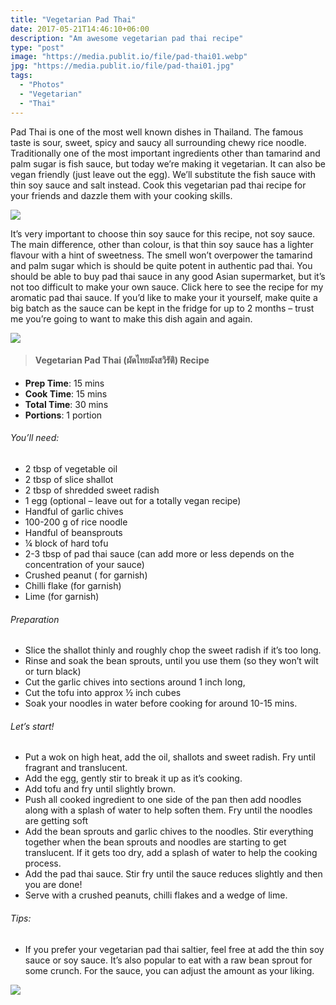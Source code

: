 ```yaml
---
title: "Vegetarian Pad Thai"
date: 2017-05-21T14:46:10+06:00
description: "Am awesome vegetarian pad thai recipe"
type: "post"
image: "https://media.publit.io/file/pad-thai01.webp"
jpg: "https://media.publit.io/file/pad-thai01.jpg"
tags:
  - "Photos"
  - "Vegetarian"
  - "Thai"
---
```


Pad Thai is one of the most well known dishes in Thailand. The famous taste is sour, sweet, spicy and saucy all surrounding chewy rice noodle. Traditionally one of the most important ingredients other than tamarind and palm sugar is fish sauce, but today we’re making it vegetarian. It can also be vegan friendly (just leave out the egg). We’ll substitute the fish sauce with thin soy sauce and salt instead. Cook this vegetarian pad thai recipe for your friends and dazzle them with your cooking skills.

![](https://media.publit.io/file/pad-thai02.webp)

It’s very important to choose thin soy sauce for this recipe, not soy sauce. The main difference, other than colour, is that thin soy sauce has a lighter flavour with a hint of sweetness. The smell won’t overpower the tamarind and palm sugar which is should be quite potent in authentic pad thai. You should be able to buy pad thai sauce in any good Asian supermarket, but it’s not too difficult to make your own sauce. Click here to see the recipe for my aromatic pad thai sauce. If you’d like to make your it yourself, make quite a big batch as the sauce can be kept in the fridge for up to 2 months – trust me you’re going to want to make this dish again and again.

![](https://media.publit.io/file/pad-thai03.webp)

>#### Vegetarian Pad Thai (ผัดไทยมังสวิรัติ) Recipe

- **Prep Time**: 15 mins
- **Cook Time**: 15 mins
- **Total Time**: 30 mins
- **Portions**: 1 portion

###### You’ll need:
- 2 tbsp of vegetable oil
- 2 tbsp of slice shallot
- 2 tbsp of shredded sweet radish
- 1 egg (optional – leave out for a totally vegan recipe)
- Handful of garlic chives
- 100-200 g of rice noodle
- Handful of beansprouts
- ¼ block of hard tofu
- 2-3 tbsp of pad thai sauce (can add more or less depends on the concentration of your sauce)
- Crushed peanut ( for garnish)
- Chilli flake (for garnish)
- Lime (for garnish)


###### Preparation
- Slice the shallot thinly and roughly chop the sweet radish if it’s too long.
- Rinse and soak the bean sprouts, until you use them (so they won’t wilt or turn black)
- Cut the garlic chives into sections around 1 inch long,
- Cut the tofu into approx ½ inch cubes
- Soak your noodles in water before cooking for around 10-15 mins.


###### Let’s start!
- Put a wok on high heat, add the oil, shallots and sweet radish. Fry until fragrant and translucent.
- Add the egg, gently stir to break it up as it’s cooking.
- Add tofu and fry until slightly brown.
- Push all cooked ingredient to one side of the pan then add noodles along with a splash of water to help soften them. Fry until the noodles are getting soft
- Add the bean sprouts and garlic chives to the noodles. Stir everything together when the bean sprouts and noodles are starting to get translucent. If it gets too dry, add a splash of water to help the cooking process.
- Add the pad thai sauce. Stir fry until the sauce reduces slightly and then you are done!
- Serve with a crushed peanuts, chilli flakes and a wedge of lime.


###### Tips:
- If you prefer your vegetarian pad thai saltier, feel free at add the thin soy sauce or soy sauce. It’s also popular to eat with a raw bean sprout for some crunch. For the sauce, you can adjust the amount as your liking.

![](https://media.publit.io/file/pad-thai04.webp)
